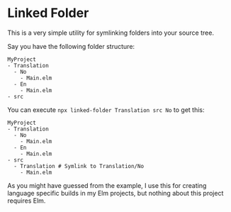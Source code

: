 # Linked Folder

This is a very simple utility for symlinking folders into your source tree.

Say you have the following folder structure:

```
MyProject
- Translation
  - No
    - Main.elm
  - En
    - Main.elm
- src
```

You can execute `npx linked-folder Translation src No` to get this:

```
MyProject
- Translation
  - No
    - Main.elm
  - En
    - Main.elm
- src
  - Translation # Symlink to Translation/No
    - Main.elm
```

As you might have guessed from the example, I use this for creating language specific builds in my Elm projects, but nothing about this project requires Elm.
